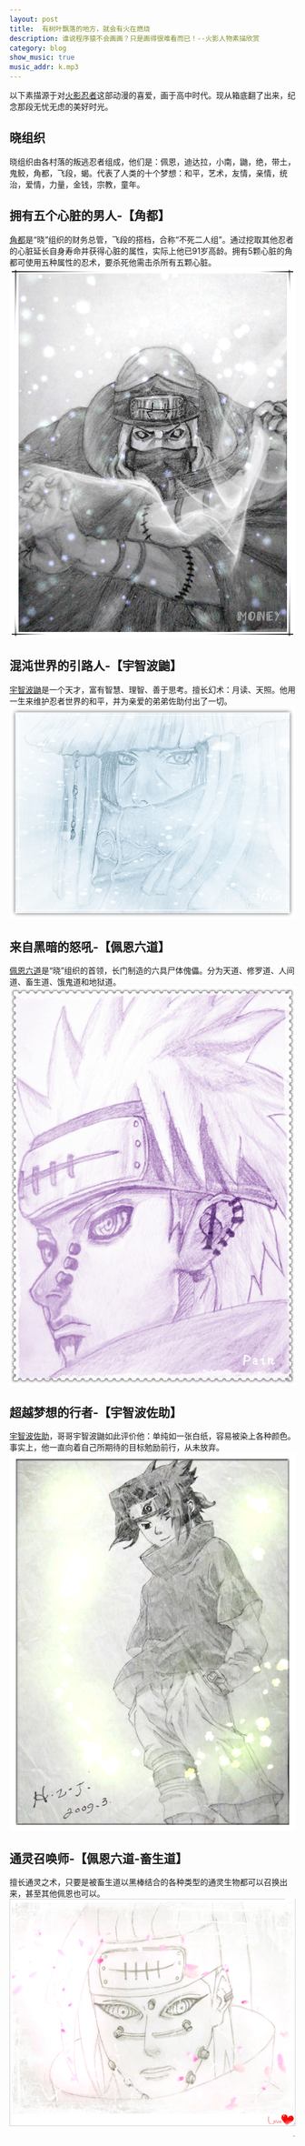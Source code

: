 ```yaml
---
layout: post
title:  有树叶飘落的地方，就会有火在燃烧
description: 谁说程序猿不会画画？只是画得很难看而已！--火影人物素描欣赏
category: blog
show_music: true
music_addr: k.mp3
---
```

以下素描源于对[火影忍者][4]这部动漫的喜爱，画于高中时代。现从箱底翻了出来，纪念那段无忧无虑的美好时光。

## 晓组织
晓组织由各村落的叛逃忍者组成，他们是：佩恩，迪达拉，小南，鼬，绝，带土，鬼鲛，角都，飞段，蝎。代表了人类的十个梦想：和平，艺术，友情，亲情，统治，爱情，力量，金钱，宗教，童年。

## 拥有五个心脏的男人-【角都】
[角都][1]是“晓”组织的财务总管，飞段的搭档，合称“不死二人组”。通过挖取其他忍者的心脏延长自身寿命并获得心脏的属性，实际上他已91岁高龄。拥有5颗心脏的角都可使用五种属性的忍术，要杀死他需击杀所有五颗心脏。
![角都素描](/images/paintings/IMG_JaoDu_D.jpg)

## 混沌世界的引路人-【宇智波鼬】
[宇智波鼬][2]是一个天才，富有智慧、理智、善于思考。擅长幻术：月读、天照。他用一生来维护忍者世界的和平，并为亲爱的弟弟佐助付出了一切。
![宇智波鼬素描](/images/paintings/IMG_You_D.jpg)

## 来自黑暗的怒吼-【佩恩六道】
[佩恩六道][3]是“晓”组织的首领，长门制造的六具尸体傀儡。分为天道、修罗道、人间道、畜生道、饿鬼道和地狱道。
![天道素描](/images/paintings/IMG_Pain_D.jpg)

## 超越梦想的行者-【宇智波佐助】
[宇智波佐助][5]，哥哥宇智波鼬如此评价他：单纯如一张白纸，容易被染上各种颜色。事实上，他一直向着自己所期待的目标勉励前行，从未放弃。
![宇智波佐助](/images/paintings/IMG_ZuoZhu_D.jpg)

## 通灵召唤师-【佩恩六道-畜生道】
擅长通灵之术，只要是被畜生道以黑棒结合的各种类型的通灵生物都可以召换出来，甚至其他佩恩也可以。
![畜生道素描](/images/paintings/IMG_Pain_H.jpg)


<div style="color:blue;font-size:1px;" align="right">未完待续...</div>

[HZJun]: http://Nh-touch.github.io/  "HZJun"
[1]: https://baike.baidu.com/item/%E8%A7%92%E9%83%BD
[2]: https://baike.baidu.com/item/%E5%AE%87%E6%99%BA%E6%B3%A2%E9%BC%AC
[3]: https://baike.baidu.com/item/%E4%BD%A9%E6%81%A9/8144641
[4]: https://baike.baidu.com/item/%E7%81%AB%E5%BD%B1%E5%BF%8D%E8%80%85/8702
[5]: https://baike.baidu.com/item/%E5%AE%87%E6%99%BA%E6%B3%A2%E4%BD%90%E5%8A%A9
